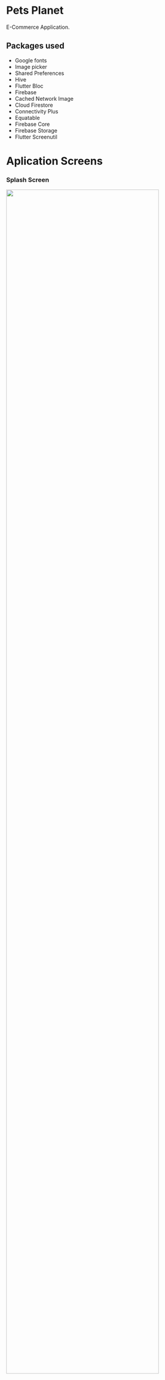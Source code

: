 # Pets Planet

E-Commerce Application.

## Packages used
* Google fonts
* Image picker
* Shared Preferences
* Hive
* Flutter Bloc 
* Firebase
* Cached Network Image
* Cloud Firestore
* Connectivity Plus
* Equatable
* Firebase Core
* Firebase Storage
* Flutter Screenutil

# Aplication Screens
### Splash Screen 
<p float="left">
  <img src="https://user-images.githubusercontent.com/54222207/194763038-58806025-bce7-4f19-b619-f2eb02f563d7.jpg" width="90%" />
</p>

### Authentication Screens
<p float="left">
  <img src="https://user-images.githubusercontent.com/54222207/194763057-ea083b25-74bc-4e91-8179-f2e7dc8b36f8.jpg" width="32.5%" />
  <img src="https://user-images.githubusercontent.com/54222207/194763073-21cfbd9e-275a-4bb0-99bf-8a297103101a.jpg" width="32.5%" />
  <img src="https://user-images.githubusercontent.com/54222207/194763076-d8c53cfd-f9cc-4a2c-8637-cb97db8dda30.jpg" width="32.5%" />
</p>

### Main Screens
<p float="left">
  <img src="https://user-images.githubusercontent.com/54222207/194763142-e7364a96-9f35-4fff-813d-47e00fffc78e.jpg" width="32.5%" />
  <img src="https://user-images.githubusercontent.com/54222207/194763147-1a3b7abb-1493-42f6-9ba8-df02dfead249.jpg" width="32.5%" />
  <img src="https://user-images.githubusercontent.com/54222207/194763152-f01a65dd-775d-4dbe-94b9-870861d5b719.jpg" width="32.5%" />

### Category Products Screen & Product Details Screen & Wishlist Screen
<p float="left">
  <img src="https://user-images.githubusercontent.com/54222207/194763218-5c60ba3c-81ff-4752-b41e-b5af552eda4d.jpg" width="32.5%" />
  <img src="https://user-images.githubusercontent.com/54222207/194763221-49782204-39ce-45d9-b930-8b6bd68a34e6.jpg" width="32.5%" />
  <img src="https://user-images.githubusercontent.com/54222207/194763224-8b3d220b-b3f2-4274-9d17-9aa149a6617e.jpg" width="32.5%" />
</p>

### Cart Screen & Checkout Details Screen & Success Screen
<p float="left">
  <img src="https://user-images.githubusercontent.com/54222207/194763290-aa573dd2-df9f-44c1-833e-1d7e83037699.jpg" width="32.5%" />
  <img src="https://user-images.githubusercontent.com/54222207/194763291-6f82ee27-f5e4-4c0c-944c-d63e25050d75.jpg" width="32.5%" />
  <img src="https://user-images.githubusercontent.com/54222207/194763294-b9a92487-184e-41a8-b1e4-68fbb319f1e5.jpg.jpg" width="32.5%" />
</p>

### Search Screen 
<p float="left">
  <img src="https://user-images.githubusercontent.com/54222207/194763428-38b74f74-4a34-4f76-b0dd-fca50e80d6f0.jpg" width="32.5%" />
  <img src="https://user-images.githubusercontent.com/54222207/194763430-e432ba27-042e-4373-a5df-a487a816dd2b.jpg" width="32.5%" />
  <img src="https://user-images.githubusercontent.com/54222207/194763435-552927ed-53c8-4470-a3ec-a5bb64742d01.jpg" width="32.5%" />
</p>




